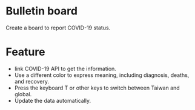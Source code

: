 # Bulletin board
Create a board to report COVID-19 status.
# Feature
- link COVID-19 API to get the information.
- Use a different color to express meaning, including diagnosis, deaths, and recovery.
- Press the keyboard T or other keys to switch between Taiwan and global.
- Update the data automatically.

